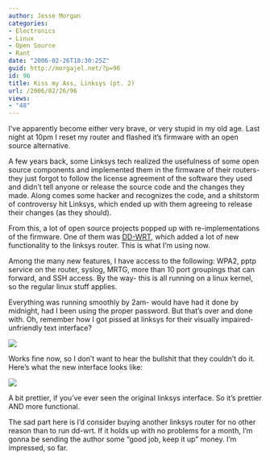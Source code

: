 ```yaml
---
author: Jesse Morgan
categories:
- Electronics
- Linux
- Open Source
- Rant
date: "2006-02-26T10:30:25Z"
guid: http://morgajel.net/?p=96
id: 96
title: Kiss my Ass, Linksys (pt. 2)
url: /2006/02/26/96
views:
- "48"
---
```


I’ve apparently become either very brave, or very stupid in my old age. Last night at 10pm I reset my router and flashed it’s firmware with an open source alternative.

A few years back, some Linksys tech realized the usefulness of some open source components and implemented them in the firmware of their routers- they just forgot to follow the license agreement of the software they used and didn’t tell anyone or release the source code and the changes they made. Along comes some hacker and recognizes the code, and a shitstorm of controversy hit Linksys, which ended up with them agreeing to release their changes (as they should).

From this, a lot of open source projects popped up with re-implementations of the firmware. One of them was [DD-WRT](http://wrt-wiki.bsr-clan.de/index.php?title=Main_Page), which added a lot of new functionality to the linksys router. This is what I’m using now.

Among the many new features, I have access to the following: WPA2, pptp service on the router, syslog, MRTG, more than 10 port groupings that can forward, and SSH access. By the way- this is all running on a linux kernel, so the regular linux stuff applies.

Everything was running smoothly by 2am- would have had it done by midnight, had I been using the proper password. But that’s over and done with. Oh, remember how I got pissed at linksys for their visually impaired-unfriendly text interface?

![](http://morgajel.com/screenshots/dd-wrt.png)

Works fine now, so I don’t want to hear the bullshit that they couldn’t do it. Here’s what the new interface looks like:

![](http://morgajel.com/screenshots/dd-wrt1.png)

A bit prettier, if you’ve ever seen the original linksys interface. So it’s prettier AND more functional.

The sad part here is I’d consider buying another linksys router for no other reason than to run dd-wrt. If it holds up with no problems for a month, I’m gonna be sending the author some “good job, keep it up” money. I’m impressed, so far.